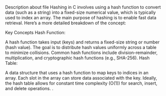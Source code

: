 Description about file
Hashing in C involves using a hash function to convert data (such as a string) into a fixed-size numerical value, which is typically used to index an array. The main purpose of hashing is to enable fast data retrieval. Here’s a more detailed breakdown of the concept:

Key Concepts
Hash Function:

A hash function takes input (keys) and returns a fixed-size string or number (hash value).
The goal is to distribute hash values uniformly across a table to minimize collisions.
Common hash functions include division-remainder, multiplication, and cryptographic hash functions (e.g., SHA-256).
Hash Table:

A data structure that uses a hash function to map keys to indices in an array.
Each slot in the array can store data associated with the key.
Ideally, the hash table allows for constant time complexity (O(1)) for search, insert, and delete operations.
.
